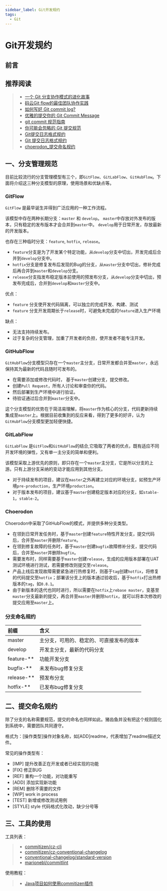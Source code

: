 ```yaml
---
sidebar_label: Git开发规约
tags:
  - Git
---
```




# Git开发规约

## 前言

## 推荐阅读

> - [一个 Git 分支协作模式的进化故事](https://blog.gitee.com/2019/04/25/gitee-branch/)
> - [码云Git flow的最佳团队协作实践](https://gitee.com/oschina/gitee_best_practices/blob/master/%E9%A1%B9%E7%9B%AE%E7%AE%A1%E7%90%86/%E7%A0%81%E4%BA%91Git%20flow%E7%9A%84%E6%9C%80%E4%BD%B3%E5%9B%A2%E9%98%9F%E5%8D%8F%E4%BD%9C%E5%AE%9E%E8%B7%B5.md)
> - [如何写好 Git commit log?](https://www.zhihu.com/question/21209619/answer/257574960)
> - [优雅的提交你的 Git Commit Message](https://zhuanlan.zhihu.com/p/34223150)
> - [git commit 规范指南](https://segmentfault.com/a/1190000009048911)
> - [你可能会忽略的 Git 提交规范](https://blog.csdn.net/y491887095/article/details/80594043)
> - [Git提交日志格式规约](https://blog.csdn.net/Jason847/article/details/78617067)
> - [Git 提交日志格式规约](http://researchlab.github.io/2019/09/14/git-comment-specs/)
> - [choerodon_提交命名规约](http://choerodon.io/zh/docs/practice-specification-reference/development/branch-management/)



## 一、分支管理规范

目前比较流行的分支管理模型有三个，即`GitFlow`、`GitLabFlow`、`GitHubFlow`。下面将介绍这三种分支模型的原理，使用场景和优缺点等。

### GitFlow

`GitFlow` 是最早诞生并得到广泛应用的一种工作流程。

该模型中存在两种长期分支：`master` 和 `develop`。 `master`中存放对外发布的版本，只有稳定的发布版本才会合并到`master`中。 `develop`用于日常开发，存放最新的开发版本。

也存在三种临时分支：`feature`, `hotfix`, `release`。

- `feature`分支是为了开发某个特定功能，从`develop`分支中切出，开发完成后合并到`develop`分支中。
- `hotfix`分支是修复发布后发现的Bug的分支，从`master`分支中切出，修补完成后再合并到`master`和`develop`分支。
- `release`分支指发布稳定版本前使用的预发布分支，从`develop`分支中切出，预发布完成后，合并到`develop`和`master`分支中。

优点：

- `feature` 分支使开发代码隔离，可以独立的完成开发、构建、测试
- `feature` 分支开发周期长于`release`时，可避免未完成的`feature`进入生产环境

缺点：

- 无法支持持续发布。
- 过于复杂的分支管理，加重了开发者的负担，使开发者不能专注开发。

### GitHubFlow

`GitHubFlow`分支模型只存在一个`master`主分支，日常开发都合并至`master`，永远保持其为最新的代码且随时可发布的。

- 在需要添加或修改代码时， 基于`master`创建分支，提交修改。
- 创建`Pull Request`，所有人讨论和审查你的代码。
- 然后部署到生产环境中进行验证。
- 待验证通过后合并到`master`分支中。

这个分支模型的优势在于简洁易理解，将`master`作为核心的分支，代码更新持续集成至`master`上。根据目前收集到的反应来看，得到了更多的好评，认为`GitHubFlow`分支模型更加轻便快捷。

### GitLabFlow

`GitLabFlow` 是`GitFlow`和`GitHubFlow`的结合,它吸取了两者的优点，既有适应不同开发环境的弹性，又有单一主分支的简单和便利。

该模型采取上游优先的原则，即只存在一个`master`主分支，它是所以分支的上游。只有上游分支采纳的变动才能应用到其他分支。

- 对于持续发布的项目，建议在`master`之外再建立对应的环境分支，如预生产环境`pre-production`，生产环境`production`。
- 对于版本发布的项目，建议基于`master`创建稳定版本对应的分支，如`stable-1`，`stable-2`。

### Choerodon

Choerodon中采取了GitHubFlow的模式，并提供多种分支类型。

- 在领到日常开发任务时，基于`master`创建`feature`特性开发分支，提交代码后，合并至`master`并删除`feature`。
- 在领到修复故障的任务时，基于`master`创建`bugfix`故障修补分支，提交代码后，合并至`master`并删除`bugfix`。
- 需要发布时，同样需要基于`master`创建`release`，生成的应用版本部署在UAT测试环境进行测试，若需要修改则提交至`release`。
- 产品上线后发现故障需要紧急进行热修复时，则基于`tag`创建`hotfix`，将修复的代码提交至`hotfix`；部署该分支上的版本通过验收后，基于`hotfix`打出热修版本的`tag`，如`0.8.1`。
- 由于新版本的迭代也同时进行，所以需要在`hotfix`上`rebase master`，变基至`master`分支最新的提交，再合并至`master`并删除`hotfix`，就可以将本次修改的提交应用至`master`上。

### 分支命名规约

| 前缀       | 含义                                     |
| :--------- | :--------------------------------------- |
| master     | 主分支，可用的、稳定的、可直接发布的版本 |
| develop    | 开发主分支，最新的代码分支               |
| feature-** | 功能开发分支                             |
| bugfix-**  | 未发布bug修复分支                        |
| release-** | 预发布分支                               |
| hotfix-**  | 已发布bug修复分支                        |

## 二、提交命名规约

除了分支的名称需要规范，提交的命名也同样如此。猪齿鱼并没有把这个规则固化到系统中，需要团队共同遵守。

格式为：[操作类型]操作对象名称，如[ADD]readme，代表增加了readme描述文件。

常见的操作类型有：

- [IMP] 提升改善正在开发或者已经实现的功能
- [FIX] 修正BUG
- [REF] 重构一个功能，对功能重写
- [ADD] 添加实现新功能
- [REM] 删除不需要的文件
- [WIP] work in process
- [TEST] 新增或修改测试用例
- [STYLE] style 代码格式化改动，缺少分号等

## 三、工具的使用

工具列表：

> - [commitizen/cz-cli](https://link.zhihu.com/?target=https%3A//github.com/commitizen/cz-cli)
> - [commitizen/cz-conventional-changelog](https://link.zhihu.com/?target=https%3A//github.com/commitizen/cz-conventional-changelog)
> - [conventional-changelog/standard-version](https://link.zhihu.com/?target=https%3A//github.com/conventional-changelog/standard-version)
> - [marionebl/commitlint](https://link.zhihu.com/?target=https%3A//github.com/marionebl/commitlint)

使用教程：

> - [Java项目如何使用commitizen插件](https://www.jianshu.com/p/dc3581887cbb)

